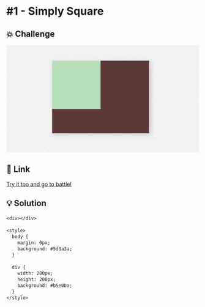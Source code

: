 # #1 - Simply Square

## 💥 Challenge
![Simply Square](img/1_SimplySquare.png)

## 🔎 Link
[Try it too and go to battle!](https://cssbattle.dev/play/1)

## 💡 Solution
```
<div></div>

<style>
  body {
    margin: 0px;
    background: #5d3a3a;
  }
  
  div {
    width: 200px;
    height: 200px;
    background: #b5e0ba;
  }
</style>
```
